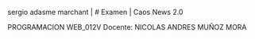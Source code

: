  sergio adasme marchant | # Examen | Caos News 2.0


PROGRAMACION WEB_012V
Docente: NICOLAS ANDRES MUÑOZ MORA
